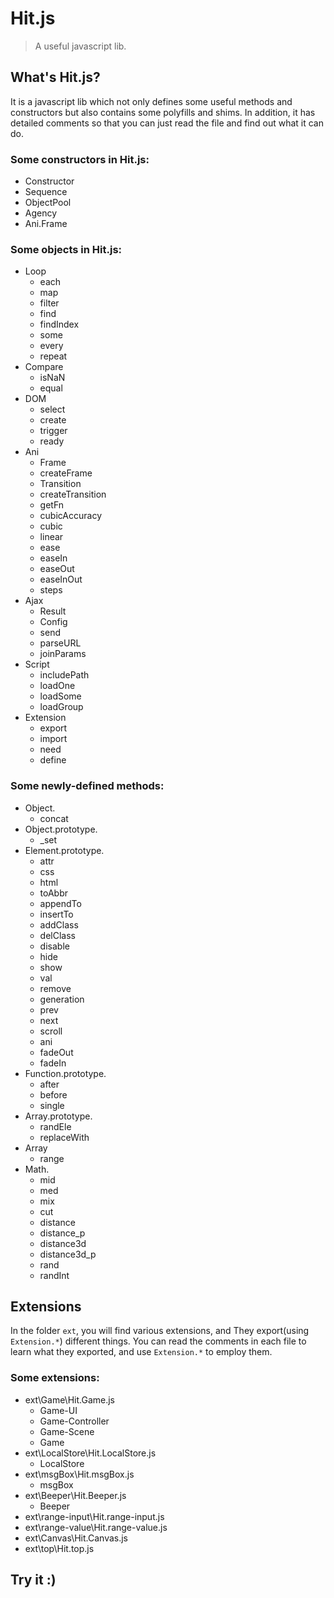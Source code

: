 # Hit.js

> A useful javascript lib.

## What's Hit.js?

It is a javascript lib which not only defines some useful methods and constructors but also contains some polyfills and shims. In addition, it has detailed comments so that you can just read the file and find out what it can do.

### Some constructors in Hit.js:

- Constructor
- Sequence
- ObjectPool
- Agency
- Ani.Frame

### Some objects in Hit.js:

- Loop
    - each
    - map
    - filter
    - find
    - findIndex
    - some
    - every
    - repeat
- Compare
    - isNaN
    - equal
- DOM
    - select
    - create
    - trigger
    - ready
- Ani
    - Frame
    - createFrame
    - Transition
    - createTransition
    - getFn
    - cubicAccuracy
    - cubic
    - linear
    - ease
    - easeIn
    - easeOut
    - easeInOut
    - steps
- Ajax
    - Result
    - Config
    - send
    - parseURL
    - joinParams
- Script
    - includePath
    - loadOne
    - loadSome
    - loadGroup
- Extension
    - export
    - import
    - need
    - define

### Some newly-defined methods:

- Object.
    - concat
- Object.prototype.
    - _set
- Element.prototype.
    - attr
    - css
    - html
    - toAbbr
    - appendTo
    - insertTo
    - addClass
    - delClass
    - disable
    - hide
    - show
    - val
    - remove
    - generation
    - prev
    - next
    - scroll
    - ani
    - fadeOut
    - fadeIn
- Function.prototype.
    - after
    - before
    - single
- Array.prototype.
    - randEle
    - replaceWith
- Array
    - range
- Math.
    - mid
    - med
    - mix
    - cut
    - distance
    - distance_p
    - distance3d
    - distance3d_p
    - rand
    - randInt

## Extensions

In the folder `ext`, you will find various extensions, and They export(using `Extension.*`) different things. You can read the comments in each file to learn what they exported, and use `Extension.*` to employ them.

### Some extensions:

- ext\Game\Hit.Game.js
    - Game-UI
    - Game-Controller
    - Game-Scene
    - Game
- ext\LocalStore\Hit.LocalStore.js
    - LocalStore
- ext\msgBox\Hit.msgBox.js
    - msgBox
- ext\Beeper\Hit.Beeper.js
    - Beeper
- ext\range-input\Hit.range-input.js
- ext\range-value\Hit.range-value.js
- ext\Canvas\Hit.Canvas.js
- ext\top\Hit.top.js

## Try it :)
